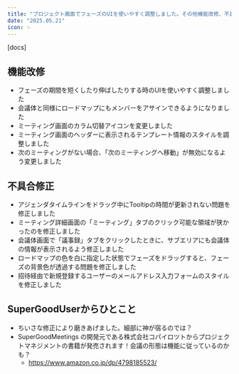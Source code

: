 ```yaml
---
title: "プロジェクト画面でフェーズのUIを使いやすく調整しました。その他機能改修、不具合の修正を行いました。"
date: "2025.05.21"
icon: ✨
---
```


[docs]

## 機能改修
- フェーズの期間を短くしたり伸ばしたりする時のUIを使いやすく調整しました
- 会議体と同様にロードマップにもメンバーをアサインできるようになりました
- ミーティング画面のカラム切替アイコンを変更しました
- ミーティング画面のヘッダーに表示されるテンプレート情報のスタイルを調整しました
- 次のミーティングがない場合、「次のミーティングへ移動」が無効になるよう変更しました

## 不具合修正
- アジェンダタイムラインをドラッグ中にTooltipの時間が更新されない問題を修正しました
- ミーティング詳細画面の「ミーティング」タブのクリック可能な領域が狭かったのを修正しました
- 会議体画面で「議事録」タブをクリックしたときに、サブエリアにも会議体の情報が表示されるよう修正しました
- ロードマップの色を白に指定した状態でフェーズをドラッグすると、フェーズの背景色が透過する問題を修正しました
- 招待経由で新規登録するユーザーのメールアドレス入力フォームのスタイルを修正しました

## SuperGoodUserからひとこと
- ちいさな修正により磨きあげました。細部に神が宿るのでは？
- SuperGoodMeetings の開発元である株式会社コパイロツトからプロジェクトマネジメントの書籍が発売されます！会議の形態は機能に従っているのかも？
  - <a href="https://www.amazon.co.jp/dp/4798185523/" target="_blank">https://www.amazon.co.jp/dp/4798185523/</a>
